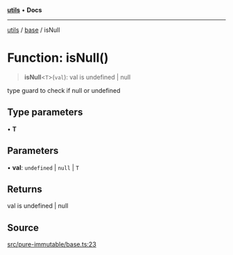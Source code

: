 [**utils**](../../../README.md) • **Docs**

***

[utils](../../../globals.md) / [base](../README.md) / isNull

# Function: isNull()

> **isNull**\<`T`\>(`val`): val is undefined \| null

type guard to check if null or undefined

## Type parameters

• **T**

## Parameters

• **val**: `undefined` \| `null` \| `T`

## Returns

val is undefined \| null

## Source

[src/pure-immutable/base.ts:23](https://github.com/alpinisme/utils/blob/825f78da0ace828df12ea4d598fd95fa96ee25f5/src/pure-immutable/base.ts#L23)
